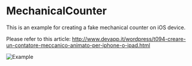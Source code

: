 MechanicalCounter
=================

This is an example for creating a fake mechanical counter on iOS device.

Please refer to this article: <http://www.devapp.it/wordpress/t094-creare-un-contatore-meccanico-animato-per-iphone-o-ipad.html>

![Example](http://www.devapp.it/wordpress/wp-content/uploads/2011/06/Creare-un-contatore-animato-per-iPhone-iPad-01.jpg)
